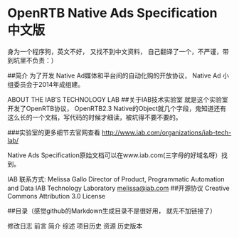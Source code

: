 # OpenRTB Native Ads Specification 中文版

身为一个程序狗，英文不好， 又找不到中文资料， 自己翻译了一个，不严谨，带到坑里不负责：）

##简介
为了开发 Native Ad媒体和平台间的自动化购的开放协议， Native Ad 小组委员会于2014年成组建。

ABOUT THE IAB’S TECHNOLOGY LAB
##关于IAB技术实验室
就是这个实验室开发了OpenRTB协议， OpenRTB2.3 Native的Object就几个字段，鬼知道还有这么长的一个文档，写代码的时候才细读，被坑得不要不要的。

###实验室的更多细节去官网查看
http://www.iab.com/organizations/iab-tech-lab/

Native Ads Specification原始文档可以在www.iab.com(三字母的好域名呀）找到。 

IAB 联系方式:
  Melissa Gallo
  Director of Product, Programmatic Automation and Data IAB Technology Laboratory
  melissa@iab.com
##开源协议
Creative Commons Attribution 3.0 License


##目录（感觉github的Markdown生成目录不是很好用， 就先不加链接了）

  修改日志
  前言
  简介
    综述
    项目历史
    资源
    历史版本
